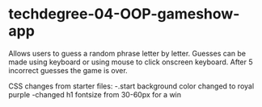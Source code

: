 # techdegree-04-OOP-gameshow-app

Allows users to guess a random phrase letter by letter. Guesses can be made using keyboard or using mouse to click onscreen keyboard. After 5 incorrect guesses the game is over.

CSS changes from starter files:
-.start background color changed to royal purple
-changed h1 fontsize from 30-60px for a win
